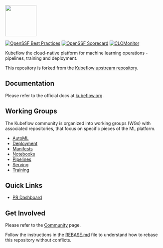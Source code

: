 <img src="https://www.kubeflow.org/images/logo.svg" width="100">

[![OpenSSF Best Practices](https://bestpractices.coreinfrastructure.org/projects/2660/badge)](https://bestpractices.coreinfrastructure.org/projects/2660) [![OpenSSF Scorecard](https://api.securityscorecards.dev/projects/github.com/kubeflow/kubeflow/badge)](https://securityscorecards.dev/viewer/?uri=github.com/kubeflow/kubeflow) [![CLOMonitor](https://img.shields.io/endpoint?url=https://clomonitor.io/api/projects/cncf/kubeflow/badge)](https://clomonitor.io/projects/cncf/kubeflow)

Kubeflow the cloud-native platform for machine learning operations - pipelines, training and deployment.

This repository is forked from the [Kubeflow upstream
repository](https://github.com/kubeflow/kubeflow).

## Documentation
Please refer to the official docs at [kubeflow.org](http://kubeflow.org).

## Working Groups
The Kubeflow community is organized into working groups (WGs) with associated repositories, that focus on specific pieces of the ML platform. 

* [AutoML](https://github.com/kubeflow/community/tree/master/wg-automl)
* [Deployment](https://github.com/kubeflow/community/tree/master/wg-deployment)
* [Manifests](https://github.com/kubeflow/community/tree/master/wg-manifests)
* [Notebooks](https://github.com/kubeflow/community/tree/master/wg-notebooks)
* [Pipelines](https://github.com/kubeflow/community/tree/master/wg-pipelines)
* [Serving](https://github.com/kubeflow/community/tree/master/wg-serving)
* [Training](https://github.com/kubeflow/community/tree/master/wg-training)

## Quick Links
* [PR Dashboard](https://k8s-gubernator.appspot.com/pr)

## Get Involved
Please refer to the [Community](https://www.kubeflow.org/docs/about/community/) page.

Follow the instructions in the [REBASE.md](./REBASE.md) file to understand how
to rebase this repository without conflicts.

